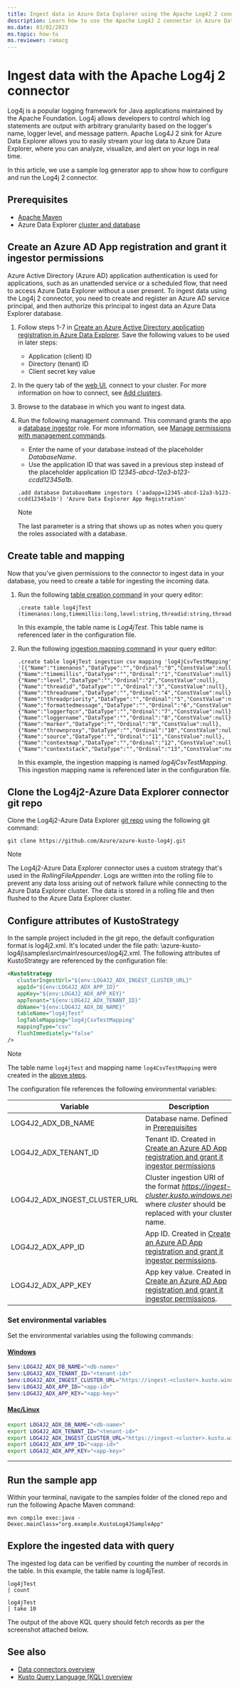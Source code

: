 ```yaml
---
title: Ingest data in Azure Data Explorer using the Apache Log4J 2 connector
description: Learn how to use the Apache Log4J 2 connector in Azure Data Explorer.
ms.date: 03/02/2023
ms.topic: how-to
ms.reviewer: ramacg
---
```

# Ingest data with the Apache Log4j 2 connector

Log4j is a popular logging framework for Java applications maintained by the Apache Foundation. Log4j allows developers to control which log statements are output with arbitrary granularity based on the logger's name, logger level, and message pattern. Apache Log4J 2 sink for Azure Data Explorer allows you to easily stream your log data to Azure Data Explorer, where you can analyze, visualize, and alert on your logs in real time. 

In this article, we use a sample log generator app to show how to configure and run the Log4j 2 connector.

## Prerequisites

* [Apache Maven](https://maven.apache.org/)
* Azure Data Explorer [cluster and database](create-cluster-database-portal.md)

## Create an Azure AD App registration and grant it ingestor permissions

Azure Active Directory (Azure AD) application authentication is used for applications, such as an unattended service or a scheduled flow, that need to access Azure Data Explorer without a user present. To ingest data using the Log4j 2 connector, you need to create and register an Azure AD service principal, and then authorize this principal to ingest data an Azure Data Explorer database.

1. Follow steps 1-7 in [Create an Azure Active Directory application registration in Azure Data Explorer](provision-azure-ad-app.md). Save the following values to be used in later steps:
    * Application (client) ID
    * Directory (tenant) ID
    * Client secret key value
1. In the query tab of the [web UI](https://dataexplorer.azure.com/), connect to your cluster. For more information on how to connect, see [Add clusters](web-query-data.md#add-clusters).
1. Browse to the database in which you want to ingest data.
1. Run the following management command. This command grants the app a [database ingestor](kusto/management/access-control/role-based-access-control.md) role. For more information, see [Manage permissions with management commands](manage-database-permissions.md#manage-permissions-with-management-commands).

    * Enter the name of your database instead of the placeholder *DatabaseName*.
    * Use the application ID that was saved in a previous step instead of the placeholder application ID *12345-abcd-12a3-b123-ccdd12345a1b*.

    ```kusto
    .add database DatabaseName ingestors ('aadapp=12345-abcd-12a3-b123-ccdd12345a1b') 'Azure Data Explorer App Registration'
    ```

    > [!NOTE]
    > The last parameter is a string that shows up as notes when you query the roles associated with a database.

## Create table and mapping

Now that you've given permissions to the connector to ingest data in your database, you need to create a table for ingesting the incoming data.

1. Run the following [table creation command](kusto/management/create-table-command.md) in your query editor:

    ```kusto
    .create table log4jTest (timenanos:long,timemillis:long,level:string,threadid:string,threadname:string,threadpriority:int,formattedmessage:string,loggerfqcn:string,loggername:string,marker:string,thrownproxy:string,source:string,contextmap:string,contextstack:string)
    ```

    In this example, the table name is *Log4jTest*. This table name is referenced later in the configuration file.

1. Run the following [ingestion mapping command](kusto/management/create-ingestion-mapping-command.md) in your query editor:

    ```kusto
    .create table log4jTest ingestion csv mapping 'log4jCsvTestMapping' '[{"Name":"timenanos","DataType":"","Ordinal":"0","ConstValue":null},{"Name":"timemillis","DataType":"","Ordinal":"1","ConstValue":null},{"Name":"level","DataType":"","Ordinal":"2","ConstValue":null},{"Name":"threadid","DataType":"","Ordinal":"3","ConstValue":null},{"Name":"threadname","DataType":"","Ordinal":"4","ConstValue":null},{"Name":"threadpriority","DataType":"","Ordinal":"5","ConstValue":null},{"Name":"formattedmessage","DataType":"","Ordinal":"6","ConstValue":null},{"Name":"loggerfqcn","DataType":"","Ordinal":"7","ConstValue":null},{"Name":"loggername","DataType":"","Ordinal":"8","ConstValue":null},{"Name":"marker","DataType":"","Ordinal":"9","ConstValue":null},{"Name":"thrownproxy","DataType":"","Ordinal":"10","ConstValue":null},{"Name":"source","DataType":"","Ordinal":"11","ConstValue":null},{"Name":"contextmap","DataType":"","Ordinal":"12","ConstValue":null},{"Name":"contextstack","DataType":"","Ordinal":"13","ConstValue":null}]'
    ```

     In this example, the ingestion mapping is named *log4jCsvTestMapping*. This ingestion mapping name is referenced later in the configuration file.

## Clone the Log4j2-Azure Data Explorer connector git repo

Clone the Log4j2-Azure Data Explorer [git repo](https://github.com/Azure/azure-kusto-log4j) using the following git command:

```git bash
git clone https://github.com/Azure/azure-kusto-log4j.git
```

> [!NOTE]
> The Log4j2-Azure Data Explorer connector uses a custom strategy that's used in the *RollingFileAppender*. Logs are written into the rolling file to prevent any data loss arising out of network failure while connecting to the Azure Data Explorer cluster. The data is stored in a rolling file and then flushed to the Azure Data Explorer cluster.

## Configure attributes of KustoStrategy

In the sample project included in the git repo, the default configuration format is log4j2.xml. It's located under the file path: \azure-kusto-log4j\samples\src\main\resources\log4j2.xml. The following attributes of KustoStrategy are referenced by the configuration file:

``` xml
<KustoStrategy
   clusterIngestUrl="${env:LOG4J2_ADX_INGEST_CLUSTER_URL}"
   appId="${env:LOG4J2_ADX_APP_ID}"
   appKey="${env:LOG4J2_ADX_APP_KEY}"
   appTenant="${env:LOG4J2_ADX_TENANT_ID}"
   dbName="${env:LOG4J2_ADX_DB_NAME}"
   tableName="log4jTest"
   logTableMapping="log4jCsvTestMapping"
   mappingType="csv"
   flushImmediately="false"
/>
```

> [!NOTE]
> The table name `log4jTest` and mapping name `log4CsvTestMapping` were created in the [above steps](#create-table-and-mapping).

The configuration file references the following environmental variables:

| Variable | Description |
|---|---|
| LOG4J2_ADX_DB_NAME | Database name. Defined in [Prerequisites](#prerequisites)
| LOG4J2_ADX_TENANT_ID | Tenant ID. Created in [Create an Azure AD App registration and grant it ingestor permissions](#create-an-aad-app-registration-and-grant-it-ingestor-permissions)
| LOG4J2_ADX_INGEST_CLUSTER_URL | Cluster ingestion URI of the format *https://ingest-cluster.kusto.windows.net* where *cluster* should be replaced with your cluster name.
| LOG4J2_ADX_APP_ID | App ID. Created in [Create an Azure AD App registration and grant it ingestor permissions](#create-an-aad-app-registration-and-grant-it-ingestor-permissions).
| LOG4J2_ADX_APP_KEY | App key value. Created in [Create an Azure AD App registration and grant it ingestor permissions](#create-an-aad-app-registration-and-grant-it-ingestor-permissions).

### Set environmental variables

Set the environmental variables using the following commands:

#### [Windows](#tab/windows)

```powershell
$env:LOG4J2_ADX_DB_NAME="<db-name>"
$env:LOG4J2_ADX_TENANT_ID="<tenant-id>"                   
$env:LOG4J2_ADX_INGEST_CLUSTER_URL="https://ingest-<cluster>.kusto.windows.net"
$env:LOG4J2_ADX_APP_ID="<app-id>"
$env:LOG4J2_ADX_APP_KEY="<app-key>" 
```

#### [Mac/Linux](#tab/linux)

```sh
export LOG4J2_ADX_DB_NAME="<db-name>"
export LOG4J2_ADX_TENANT_ID="<tenant-id>"
export LOG4J2_ADX_INGEST_CLUSTER_URL="https://ingest-<cluster>.kusto.windows.net"
export LOG4J2_ADX_APP_ID="<app-id>"
export LOG4J2_ADX_APP_KEY="<app-key>"
```

---

## Run the sample app

Within your terminal, navigate to the samples folder of the cloned repo and run the following Apache Maven command:

```maven
mvn compile exec:java -Dexec.mainClass="org.example.KustoLog4JSampleApp" 
```

## Explore the ingested data with query

The ingested log data can be verified by counting the number of records in the table. In this example, the table name is log4jTest.

```kusto
log4jTest 
| count
```



```kusto
log4jTest 
| take 10
```

The output of the above KQL query should fetch records as per the screenshot attached below.

## See also

* [Data connectors overview](connector-overview.md)
* [Kusto Query Language (KQL) overview](kusto/query/index.md)